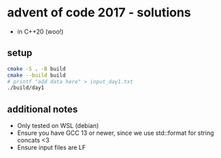 # advent of code 2017 - solutions
- in C++20 (woo!)

## setup
```sh
cmake -S . -B build
cmake --build build
# printf "add data here" > input_day1.txt
./build/day1
```

## additional notes
- Only tested on WSL (debian)
- Ensure you have GCC 13 or newer, since we use std::format for string concats <3
- Ensure input files are LF
